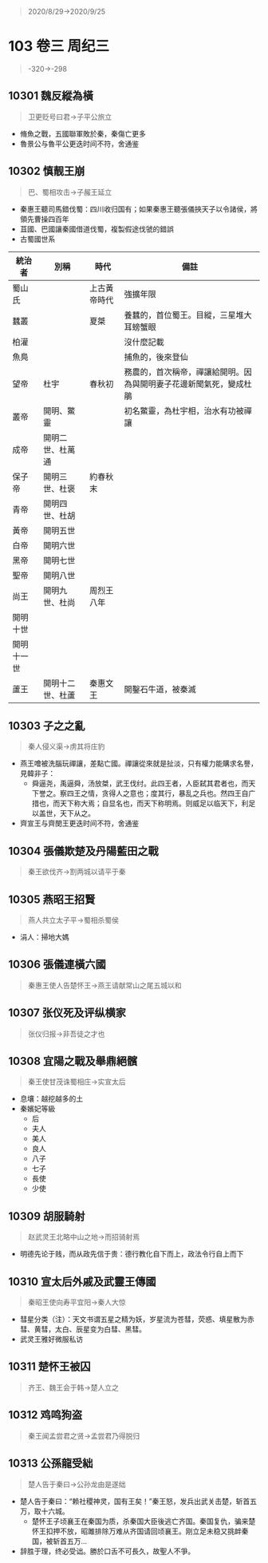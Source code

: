 > 2020/8/29->2020/9/25

# 103 卷三 周纪三

> -320->-298

## 10301 魏反縱為橫
> 卫更贬号曰君->子平公旅立

- 脩魚之戰，五國聯軍敗於秦，秦傷亡更多
- 魯景公与魯平公更迭时间不符，舍通鉴

## 10302 慎靓王崩
> 巴、蜀相攻击->子赧王延立

- 秦惠王聽司馬錯伐蜀：四川收归国有；如果秦惠王聽張儀挾天子以令諸侯，將領先曹操四百年
- 苴國、巴國讓秦國借道伐蜀，複製假途伐虢的錯誤
- 古蜀國世系

統治者|別稱|時代|備註
--|--|--|--
蜀山氏||上古黃帝時代|強擴年限
蠶叢||夏桀|養蠶的，首位蜀王。目縱，三星堆大耳螃蟹眼
柏灌|||沒什麼記載
魚鳧|||捕魚的，後來登仙
望帝|杜宇|春秋初|務農的，首次稱帝，禪讓給開明。因為與開明妻子花邊新聞氣死，變成杜鵑
叢帝|開明、鱉靈||初名鱉靈，為杜宇相，治水有功被禪讓
成帝|開明二世、杜萬通||
保子帝|開明三世、杜褒|約春秋末|
青帝|開明四世、杜胡||
黃帝|開明五世||
白帝|開明六世||
黑帝|開明七世||
聖帝|開明八世||
尚王|開明九世、杜尚|周烈王八年|
開明十世|||
開明十一世|||
蘆王|開明十二世、杜蘆|秦惠文王|開鑿石牛道，被秦滅

## 10303 子之之亂
> 秦人侵义渠->虏其将庄豹

- 燕王噲被洗腦玩禪讓，差點亡國。禪讓從來就是扯淡，只有權力能購求名譽，見韓非子：
    - 舜逼尧，禹逼舜，汤放桀，武王伐纣。此四王者，人臣弑其君者也，而天下誉之。察四王之情，贪得人之意也；度其行，暴乱之兵也。然四王自广措也，而天下称大焉；自显名也，而天下称明焉。则威足以临天下，利足以盖世，天下从之。
- 齊宣王与齊閔王更迭时间不符，舍通鉴

## 10304 張儀欺楚及丹陽藍田之戰
> 秦王欲伐齐->割两城以请平于秦

## 10305 燕昭王招賢
> 燕人共立太子平->蜀相杀蜀侯
- 涓人：掃地大媽

## 10306 張儀連橫六國
> 秦惠王使人告楚怀王->燕王请献常山之尾五城以和

## 10307 张仪死及评纵横家
> 张仪归报->非吾徒之才也

## 10308 宜陽之戰及舉鼎絕髕
> 秦王使甘茂诛蜀相庄->实宣太后

- 息壤：越挖越多的土
- 秦嬪妃等級
    - 后
    - 夫人
    - 美人
    - 良人
    - 八子
    - 七子
    - 長使
    - 少使

## 10309 胡服騎射
> 赵武灵王北略中山之地->而招骑射焉

- 明德先论于贱，而从政先信于贵：德行教化自下而上，政法令行自上而下

## 10310 宣太后外戚及武靈王傳國
> 秦昭王使向寿平宜阳->秦人大惊
- 彗星分类（注）：天文书谓五星之精为妖，岁星流为苍彗，荧惑、填星散为赤彗、黄彗，太白、辰星变为白彗、黑彗。
- 武灵王雅好微服私访

## 10311 楚怀王被囚
> 齐王、魏王会于韩->楚人立之

## 10312 鸡鸣狗盗
> 秦王闻孟尝君之贤->孟尝君乃得脱归

## 10313 公孫龍受絀
> 楚人告于秦曰->公孙龙由是遂绌

- 楚人告于秦曰：“赖社稷神灵，国有王矣！”秦王怒，发兵出武关击楚，斩首五万，取十六城。
    - 楚怀王子顷襄王在秦国为质，杀秦国大臣後逃亡齐国。秦国复仇，骗来楚怀王扣押不放，昭雎排除万难从齐国请回顷襄王。刚立足未稳又挑衅秦国，被斩首五万…
- 辞胜于理，终必受诎。勝於口舌不可長久，故聖人不爭。
